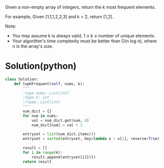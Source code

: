 
Given a non-empty array of integers, return the k most frequent elements.

For example,
Given [1,1,1,2,2,3] and k = 2, return [1,2].

Note: 
* You may assume k is always valid, 1 ≤ k ≤ number of unique elements.
* Your algorithm's time complexity must be better than O(n log n), where n is the array's size.

# Solution(python)
```python
class Solution:
    def topKFrequent(self, nums, k):
        """
        :type nums: List[int]
        :type k: int
        :rtype: List[int]
        """
        num_dict = {}
        for num in nums:
            val = num_dict.get(num, 0)
            num_dict[num] = val + 1
        
        entryset = list(num_dict.items())
        entryset = sorted(entryset, key=lambda x : x[1], reverse=True)
        
        result = []
        for i in range(k):
            result.append(entryset[i][0])
        return result
```
